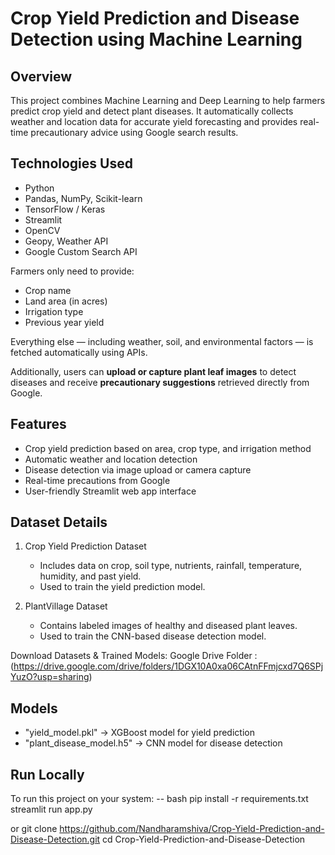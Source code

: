 #  Crop Yield Prediction and Disease Detection using Machine Learning

##  Overview
This project combines Machine Learning and Deep Learning to help farmers predict crop yield and detect plant diseases. It automatically collects weather and location data for accurate yield forecasting and provides real-time precautionary advice using Google search results.

## Technologies Used
- Python  
- Pandas, NumPy, Scikit-learn  
- TensorFlow / Keras  
- Streamlit  
- OpenCV  
- Geopy, Weather API  
- Google Custom Search API  

Farmers only need to provide:
-  Crop name  
-  Land area (in acres)  
-  Irrigation type  
-  Previous year yield  

Everything else — including weather, soil, and environmental factors — is fetched automatically using APIs.  

Additionally, users can **upload or capture plant leaf images** to detect diseases and receive **precautionary suggestions** retrieved directly from Google.

## Features
- Crop yield prediction based on area, crop type, and irrigation method  
- Automatic weather and location detection  
- Disease detection via image upload or camera capture  
- Real-time precautions from Google  
- User-friendly Streamlit web app interface  

##  Dataset Details
1. Crop Yield Prediction Dataset 
   - Includes data on crop, soil type, nutrients, rainfall, temperature, humidity, and past yield.  
   - Used to train the yield prediction model.

2. PlantVillage Dataset
   - Contains labeled images of healthy and diseased plant leaves.  
   - Used to train the CNN-based disease detection model.

Download Datasets & Trained Models:
Google Drive Folder : (https://drive.google.com/drive/folders/1DGX10A0xa06CAtnFFmjcxd7Q6SPjYuzO?usp=sharing)

## Models
- "yield_model.pkl" → XGBoost model for yield prediction  
- "plant_disease_model.h5" → CNN model for disease detection  

##  Run Locally
To run this project on your system:
-- bash
pip install -r requirements.txt
streamlit run app.py

or git clone https://github.com/Nandharamshiva/Crop-Yield-Prediction-and-Disease-Detection.git
   cd Crop-Yield-Prediction-and-Disease-Detection
